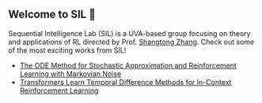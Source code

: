 ## Welcome to SIL 👋

Sequential Intelligence Lab (SIL) is a UVA-based group focusing on theory and applications of RL directed by Prof. [Shangtong Zhang](https://shangtongzhang.github.io). Check out some of the most exciting works from SIL!
* [The ODE Method for Stochastic Approximation and Reinforcement Learning with Markovian Noise](https://arxiv.org/abs/2401.07844)
* [Transformers Learn Temporal Difference Methods for In-Context Reinforcement Learning](https://arxiv.org/abs/2405.13861)
